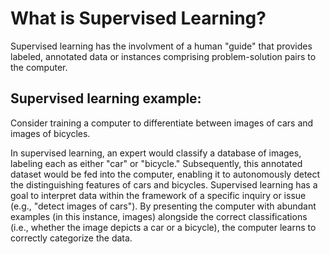 # What is Supervised Learning?

Supervised learning has the involvment of a human "guide" that provides labeled, annotated data or instances comprising problem-solution pairs to the computer.

## Supervised learning example:

Consider training a computer to differentiate between images of cars and images of bicycles.

In supervised learning, an expert would classify a database of images, labeling each as either "car" or "bicycle." Subsequently, this annotated dataset would be fed into the computer, enabling it to autonomously detect the distinguishing features of cars and bicycles.
Supervised learning has a goal to interpret data within the framework of a specific inquiry or issue (e.g., "detect images of cars"). By presenting the computer with abundant examples (in this instance, images) alongside the correct classifications (i.e., whether the image depicts a car or a bicycle), the computer learns to correctly categorize the data.
